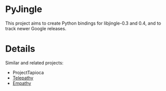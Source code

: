 # PyJingle #

This project aims to create Python bindings for libjingle-0.3 and 0.4, and to track newer Google releases.


# Details #

Similar and related projects:
  * ProjectTapioca
  * [Telepathy](Telepathy.md)
  * [Empathy](Empathy.md)